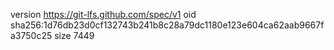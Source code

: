version https://git-lfs.github.com/spec/v1
oid sha256:1d76db23d0cf132743b241b8c28a79dc1180e123e604ca62aab9667fa3750c25
size 7449
